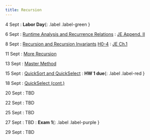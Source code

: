 ```yaml
---
title: Recursion 
---
```


4 Sept
: **Labor Day**{: .label .label-green }

6 Sept
: [Runtime Analysis and Recurrence Relations](https://msu.github.io/csci-432-fall2023/assets/pdfs/09-06_notes.pdf)
   : [JE Append. II](https://jeffe.cs.illinois.edu/teaching/algorithms/book/99-recurrences.pdf) 

8 Sept
: [Recursion and Recursion Invariants](https://msu.github.io/csci-432-fall2023/assets/pdfs/09-08_notes.pdf)
  [H0-4](https://msu.github.io/csci-432-fall2023/assets/pdfs/09-08_recur-inv.pdf)
   : [JE Ch.1](https://jeffe.cs.illinois.edu/teaching/algorithms/book/01-recursion.pdf) 

11 Sept
: [More Recursion](https://msu.github.io/csci-432-fall2023/assets/pdfs/09-11_notes.pdf)

13 Sept
: [Master Method](https://msu.github.io/csci-432-fall2023/assets/pdfs/09-13_notes.pdf)

15 Sept
: [QuickSort and QuickSelect](https://msu.github.io/csci-432-fall2023/assets/pdfs/09-13_notes.pdf)
: **HW 1 due**{: .label .label-red }

18 Sept
: [QuickSelect (cont.)](https://msu.github.io/csci-432-fall2023/assets/pdfs/09-13_notes.pdf)

20 Sept
: TBD

22 Sept
: TBD

25 Sept
: TBD

27 Sept
: TBD
: **Exam 1**{: .label .label-purple }

29 Sept
: TBD
